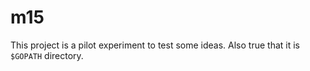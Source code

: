 # m15

This project is a pilot experiment to test some ideas. Also true  that it is `$GOPATH` directory.
